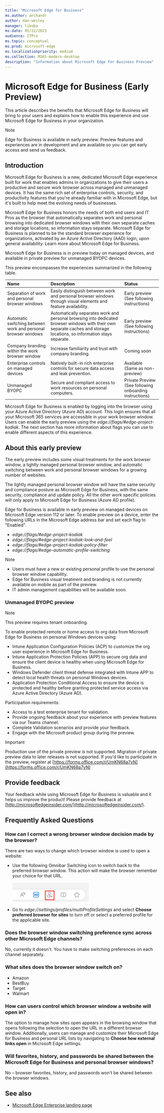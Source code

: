 ```yaml
---
title: "Microsoft Edge for Business"
ms.author: archandr
author: dan-wesley
manager: likuba
ms.date: 05/22/2023
audience: ITPro
ms.topic: conceptual
ms.prod: microsoft-edge
ms.localizationpriority: medium
ms.collection: M365-modern-desktop
description: "Information about Microsoft Edge for Business Preview"
---
```


# Microsoft Edge for Business (Early Preview)

This article describes the benefits that Microsoft Edge for Business will bring to your users and explains how to enable this experience and use Microsoft Edge for Business in your organization.

> [!NOTE]
> Edge for Business is available in early preview. Preview features and experiences are in development and are available so you can get early access and send us feedback.

## Introduction

Microsoft Edge for Business is a new, dedicated Microsoft Edge experience built for work that enables admins in organizations to give their users a productive and secure work browser across managed and unmanaged devices.  It has the same rich set of enterprise controls, security, and productivity features that you're already familiar with in Microsoft Edge, but it's built to help meet the evolving needs of businesses.

Microsoft Edge for Business honors the needs of both end users and IT Pros as the browser that automatically separates work and personal browsing into dedicated browser windows with their own separate caches and storage locations, so information stays separate. Microsoft Edge for Business is planned to be the standard browser experience for organizations, activated by an Azure Active Directory (AAD) login, upon general availability. Learn more about Microsoft Edge for Business.  

Microsoft Edge for Business is in preview today on managed devices, and available in private preview for unmanaged BYOPC devices.  

This preview encompasses the experiences summarized in the following table.

| Name | Description | Status |
|:-----|:-----|:------|
|  Separation of work and personal browser windows  |  Easily distinguish between work and personal browser windows through visual elements and feature availability.    |  Early preview <br> (See following instructions)   |
|  Automatic switching between work and personal browser windows |  Automatically separates work and personal browsing into dedicated browser windows with their own separate caches and storage locations, so information stays separate.  |  Early preview <br> (See following instructions)     |
|  Company branding within the work browser window  |  Increase familiarity and trust with company branding.  |  Coming soon     |
|  Enterprise controls on managed devices   | Natively built-in rich enterprise controls for secure data access and leak prevention.    |  Available<br>(Same as non-preview)     |
|  Unmanaged BYOPC    |  Secure and compliant access to work resources on personal computers.    |  Private Preview<br>(See following onboarding instructions) |

Microsoft Edge for Business is enabled by logging into the browser using your Azure Active Directory (Azure AD) account. This login ensures that all your Microsoft 365 services are accessible in your work browser window. Users can enable the early preview using the *edge://flags/#edge-project-kodiak*. The next section has more information about flags you can use to enable different aspects of this experience.

## About this early preview

The early preview includes some visual treatments for the work browser window, a lightly managed personal browser window, and automatic switching between work and personal browser windows for a growing number of websites.

The lightly managed personal browser window will have the same security and compliance posture as Microsoft Edge for Business, with the same security, compliance and update policy. All the other work specific policies will only apply to Microsoft Edge for Business (Azure AD profile).

Edge for Business is available in early preview on managed devices on Microsoft Edge version 112 or later. To enable preview on a device, enter the following URLs in the Microsoft Edge address bar and set each flag to "Enabled".

- *edge://flags/#edge-project-kodiak*
- *edge://flags/#edge-project-kodiak-look-and-feel*
- *edge://flags/#edge-project-kodiak-policy-filter*
- *edge://flags/#edge-automatic-profile-switching*

> [!NOTE]
>
> - Users must have a new or existing personal profile to use the personal browser window capability.
> - Edge for Business visual treatment and branding is not currently available on mobile as part of the preview.
> - IT admin management capabilities will be available soon.

### Unmanaged BYOPC preview

> [!NOTE]
> This preview requires tenant onboarding.

To enable protected remote or home access to org data from Microsoft Edge for Business on personal Windows devices using:

- Intune Application Configuration Policies (ACP) to customize the org user experience in Microsoft Edge for Business.
- Intune Application Protection Policies (APP) to secure org data and ensure the client device is healthy when using Microsoft Edge for Business.  
- Windows Defender client threat defense integrated with Intune APP to detect local health threats on personal Windows devices.
- Application Protection Conditional Access to ensure the device is protected and healthy before granting protected service access via Azure Active Directory (Azure AD).

Participation requirements:

- Access to a test enterprise tenant for validation.
- Provide ongoing feedback about your experience with preview features via our Teams channel.
- Complete Validation scenarios and provide your feedback.
- Engage with the Microsoft product group during the preview.

> [!IMPORTANT]
> Production use of the private preview is not supported. Migration of private preview data to later releases is not supported. If you'd like to participate in the preview, register at [https://forms.office.com/r/UmKN68a7yN](https://forms.office.com/r/UmKN68a7yN)

## Provide feedback

Your feedback while using Microsoft Edge for Business is valuable and it helps us improve the product! Please provide feedback at [http://microsoftedgeinsider.com/](http://microsoftedgeinsider.com/).

## Frequently Asked Questions

### How can I correct a wrong browser window decision made by the browser?

There are two ways to change which browser window is used to open a website:  

- Use the following Omnibar Switching icon to switch back to the preferred browser window. This action will make the browser remember your choice for that URL.

  ![Use Omnibar switch icon to change profile.](media/microsoft-edge-for-business/omnibar-switch-icon.png)

- Go to *edge://settings/profiles/multiProfileSettings* and select **Choose preferred browser for sites** to turn off or select a preferred profile for the applicable site.

### Does the browser window switching preference sync across other Microsoft Edge channels?

No, currently it doesn't. You have to make switching preferences on each channel separately.  

### What sites does the browser window switch on?

- Amazon
- BestBuy
- Target
- Walmart

### How can users control which browser window a website will open in?

The option to manage how sites open appears in the browsing window that opens following the selection to open the URL in a different browser window. Additionally, users can manage and customize their Microsoft Edge for Business and personal URL lists by navigating to **Choose how external links open** in Microsoft Edge settings.

### Will favorites, history, and passwords be shared between the Microsoft Edge for Business and personal browser windows?

No – browser favorites, history, and passwords won't be shared between the browser windows.

## See also

- [Microsoft Edge Enterprise landing page](https://aka.ms/EdgeEnterprise)